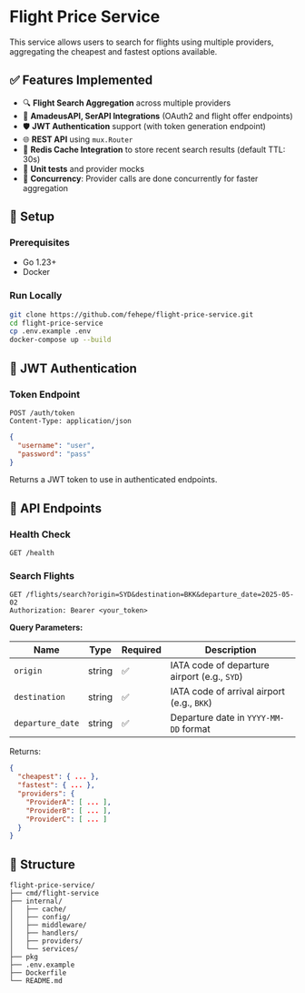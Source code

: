 # Flight Price Service

This service allows users to search for flights using multiple providers, aggregating the cheapest and fastest options available.

## ✅ Features Implemented

- 🔍 **Flight Search Aggregation** across multiple providers
- 📡 **AmadeusAPI, SerAPI Integrations** (OAuth2 and flight offer endpoints)
- 🛡️ **JWT Authentication** support (with token generation endpoint)
- 🌐 **REST API** using `mux.Router`
- 💾 **Redis Cache Integration** to store recent search results (default TTL: 30s)
- 🧪 **Unit tests** and provider mocks
- 🧠 **Concurrency**: Provider calls are done concurrently for faster aggregation

## 🔧 Setup

### Prerequisites
- Go 1.23+
- Docker

### Run Locally

```bash
git clone https://github.com/fehepe/flight-price-service.git
cd flight-price-service
cp .env.example .env
docker-compose up --build
```

## 🔐 JWT Authentication

### Token Endpoint
```
POST /auth/token
Content-Type: application/json
```
```json
{
  "username": "user",
  "password": "pass"
}
```
Returns a JWT token to use in authenticated endpoints.

## 📘 API Endpoints

### Health Check
```http
GET /health
```

### Search Flights
```http
GET /flights/search?origin=SYD&destination=BKK&departure_date=2025-05-02
Authorization: Bearer <your_token>
```
**Query Parameters:**

| Name            | Type    | Required | Description                                 |
|-----------------|---------|----------|---------------------------------------------|
| `origin`        | string  | ✅       | IATA code of departure airport (e.g., `SYD`) |
| `destination`   | string  | ✅       | IATA code of arrival airport (e.g., `BKK`)   |
| `departure_date`| string  | ✅       | Departure date in `YYYY-MM-DD` format        |

Returns:
```json
{
  "cheapest": { ... },
  "fastest": { ... },
  "providers": {
    "ProviderA": [ ... ],
    "ProviderB": [ ... ],
    "ProviderC": [ ... ]
  }
}
```

## 📂 Structure

```
flight-price-service/
├── cmd/flight-service
├── internal/
│   ├── cache/  
│   ├── config/                 
│   ├── middleware/       
│   ├── handlers/
│   ├── providers/
│   └── services/
├── pkg
├── .env.example
├── Dockerfile
└── README.md
```

